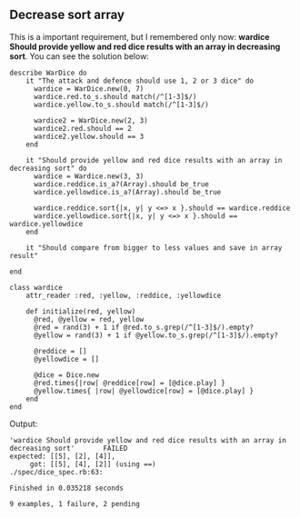 ## Decrease sort array

This is a important requirement, but I remembered only now: **wardice Should provide yellow and red dice results with an array in decreasing sort**. You can see the solution below: 

	describe WarDice do
		it "The attack and defence should use 1, 2 or 3 dice" do 
		  wardice = WarDice.new(0, 7)
		  wardice.red.to_s.should match(/^[1-3]$/)
		  wardice.yellow.to_s.should match(/^[1-3]$/)

		  wardice2 = WarDice.new(2, 3)
		  wardice2.red.should == 2
		  wardice2.yellow.should == 3
		end
	
		it "Should provide yellow and red dice results with an array in decreasing sort" do
		  wardice = Wardice.new(3, 3)
		  wardice.reddice.is_a?(Array).should be_true
		  wardice.yellowdice.is_a?(Array).should be_true
		
		  wardice.reddice.sort{|x, y| y <=> x }.should == wardice.reddice
		  wardice.yellowdice.sort{|x, y| y <=> x }.should == wardice.yellowdice
		end
	
		it "Should compare from bigger to less values and save in array result"

	end

	class wardice 
		attr_reader :red, :yellow, :reddice, :yellowdice

		def initialize(red, yellow)
		  @red, @yellow = red, yellow
		  @red = rand(3) + 1 if @red.to_s.grep(/^[1-3]$/).empty?
		  @yellow = rand(3) + 1 if @yellow.to_s.grep(/^[1-3]$/).empty?
		
		  @reddice = []
		  @yellowdice = []
		
		  @dice = Dice.new		
		  @red.times{|row| @reddice[row] = [@dice.play] }
		  @yellow.times{ |row| @yellowdice[row] = [@dice.play] }
		end
	end

Output:

	'wardice Should provide yellow and red dice results with an array in decreasing sort' 		FAILED
	expected: [[5], [2], [4]],
	     got: [[5], [4], [2]] (using ==)
	./spec/dice_spec.rb:63:

	Finished in 0.035218 seconds

	9 examples, 1 failure, 2 pending
